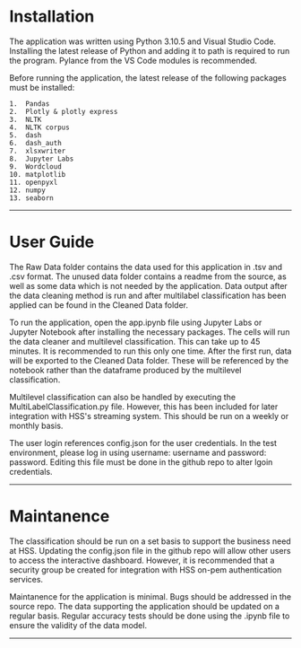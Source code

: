# Installation
The application was written using Python 3.10.5 and Visual Studio Code. Installing the latest release of Python and adding it to path is required to run the program. Pylance from the VS Code modules is recommended.

Before running the application, the latest release of the following packages must be installed:

    1.  Pandas
    2.  Plotly & plotly express
    3.  NLTK
    4.  NLTK corpus
    5.  dash
    6.  dash_auth
    7.  xlsxwriter
    8.  Jupyter Labs
    9.  Wordcloud
    10. matplotlib
    11. openpyxl
    12. numpy
    13. seaborn

___
# User Guide

The Raw Data folder contains the data used for this application in .tsv and .csv format. The unused data folder contains a readme from the source, as well as some data which is not needed by the application. Data output after the data cleaning method is run and after multilabel classification has been applied can be found in the Cleaned Data folder.

To run the application, open the app.ipynb file using Jupyter Labs or Jupyter Notebook after installing the necessary packages. The cells will run the data cleaner and multilevel classification. This can take up to 45 minutes. It is recommended to run this only one time. After the first run, data will be exported to the Cleaned Data folder. These will be referenced by the notebook rather than the dataframe produced by the multilevel classification. 

Multilevel classification can also be handled by executing the MultiLabelClassification.py file. However, this has been included for later integration with HSS's streaming system. This should be run on a weekly or monthly basis.

The user login references config.json for the user credentials. In the test environment, please log in using username: username and password: password. Editing this file must be done in the github repo to alter lgoin credentials.
___
# Maintanence
The classification should be run on a set basis to support the business need at HSS. Updating the config.json file in the github repo will allow other users to access the interactive dashboard. However, it is recommended that a security group be created for integration with HSS on-pem authentication services.

Maintanence for the application is minimal. Bugs should be addressed in the source repo. The data supporting the application should be updated on a regular basis. Regular accuracy tests should be done using the .ipynb file to ensure the validity of the data model.
___
